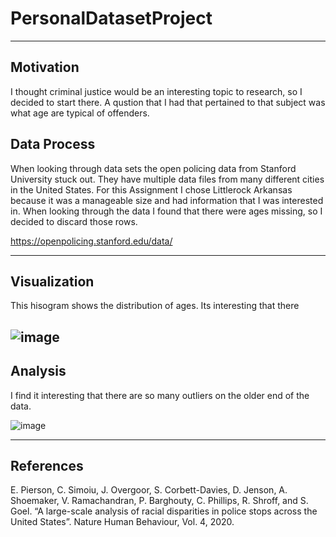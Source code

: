 # PersonalDatasetProject
---
## Motivation

I thought criminal justice would be an interesting topic to research, so I decided to start there. A qustion that I had that pertained to that subject was what age are typical of offenders.

## Data Process

When looking through data sets the open policing data from Stanford University stuck out. They have multiple data files from many different cities in the United States. For this Assignment I chose Littlerock Arkansas because it was a manageable size and had information that I was interested in. When looking through the data I found that there were ages missing, so I decided to discard those rows.

https://openpolicing.stanford.edu/data/

---
## Visualization

This hisogram shows the distribution of ages. Its interesting that there

![image](https://user-images.githubusercontent.com/91351877/144730934-909bfd1c-1e26-47c2-a321-cfdd14d3b88f.png)
---
## Analysis

I find it interesting that there are so many outliers on the older end of the data.

![image](https://user-images.githubusercontent.com/91351877/144730743-ed2f8072-edb2-4673-9b3e-2b073a04ea56.png)

---
## References
E. Pierson, C. Simoiu, J. Overgoor, S. Corbett-Davies, D. Jenson, A. Shoemaker, V. Ramachandran, P. Barghouty, C. Phillips, R. Shroff, and S. Goel. “A large-scale analysis of racial disparities in police stops across the United States”. Nature Human Behaviour, Vol. 4, 2020.
